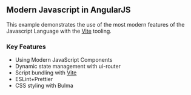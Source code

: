 ## Modern Javascript in AngularJS

This example demonstrates the use of the most modern features of the Javascript Language with the [Vite](https://vitejs.dev/) tooling.

### Key Features

- Using Modern JavaScript Components
- Dynamic state management with ui-router
- Script bundling with [Vite](https://vitejs.dev/)
- ESLint+Prettier
- CSS styling with Bulma
